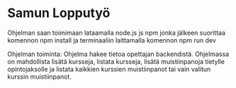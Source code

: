 # Samun Lopputyö

Ohjelman saan toimimaan lataamalla node.js js npm jonka jälkeen suorittaa komennon npm install ja
terminaaliin laittamalla komennon npm run dev

Ohjelman toiminta:
Ohjelma hakee tietoa opettajan backendistä. Ohjelmassa on mahdollista lisätä kursseja, listata kursseja, lisätä muistiinpanoja tietylle opintojaksolle ja listata kaikkien kurssien muistiinpanot tai vain valitun kurssin muistiinpanot.


